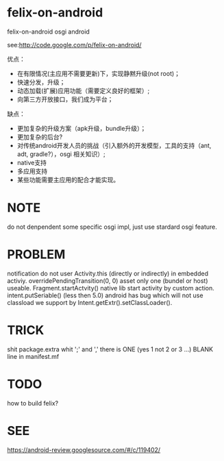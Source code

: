 felix-on-android
================

felix-on-android osgi android

see:http://code.google.com/p/felix-on-android/

优点：
  * 在有限情况(主应用不需要更新)下，实现静黙升级(not root)；
  * 快速分发，升级；
  * 动态加载(扩展)应用功能（需要定义良好的框架）;
  * 向第三方开放接口，我们成为平台；

缺点：
  * 更加复杂的升级方案（apk升级，bundle升级）；
  * 更加复杂的后台?
  * 对传统android开发人员的挑战（引入额外的开发模型，工具的支持（ant, adt, gradle?），osgi 相关知识）;
  * native支持
  * 多应用支持
  * 某些功能需要主应用的配合才能实现。

NOTE
====
do not denpendent some specific osgi impl, just use stardard osgi feature.

PROBLEM
=======
notification
do not user Activity.this (directly or indirectly) in embedded activiy.
overridePendingTransition(0, 0)
asset only one (bundel or host) useable.
Fragment.startActvity()
native lib
start activity by custom action.
intent.putSeriable() (less then 5.0) android has bug which will not use classload we support by Intent.getExtr().setClassLoader().

TRICK
=====
shit package.extra whit ';' and ','
there is ONE (yes 1 not 2 or 3 ...) BLANK line in manifest.mf

TODO
====
how to build felix?

SEE
===
https://android-review.googlesource.com/#/c/119402/
